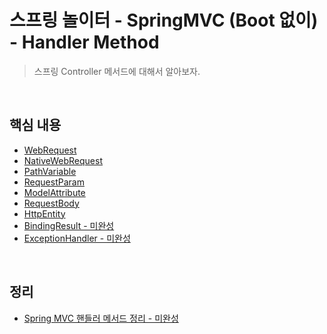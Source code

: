 # 스프링 놀이터 - SpringMVC (Boot 없이) - Handler Method
> 스프링 Controller 메서드에 대해서 알아보자.

<br>

## 핵심 내용
- [WebRequest](./src/test/java/com/binghe/method_arguments/WebRequestControllerTest.java)
- [NativeWebRequest](./src/test/java/com/binghe/method_arguments/NativeWebRequestControllerTest.java)
- [PathVariable](./src/test/java/com/binghe/method_arguments/PathVariableControllerTest.java)
- [RequestParam](./src/test/java/com/binghe/method_arguments/RequestParamControllerTest.java)
- [ModelAttribute](./src/test/java/com/binghe/method_arguments/ModelAttributeControllerTest.java)
- [RequestBody](./src/test/java/com/binghe/method_arguments/RequestBodyControllerTest.java)
- [HttpEntity](./src/test/java/com/binghe/method_arguments/HttpEntityControllerTest.java)
- [BindingResult - 미완성](./src/test/java/com/binghe/method_arguments/BindingResultControllerTest.java)
- [ExceptionHandler - 미완성]()

<br>

## 정리
- [Spring MVC 핸들러 메서드 정리 - 미완성]()
